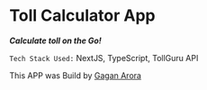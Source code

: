# Toll Calculator App

**_Calculate toll on the Go!_**

`Tech Stack Used:` NextJS, TypeScript, TollGuru API

This APP was Build by [Gagan Arora](https://gagan-redirect.netlify.app)
